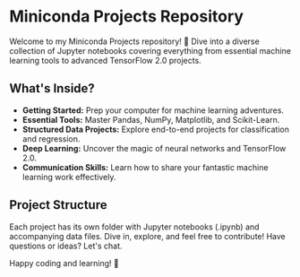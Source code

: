 # Miniconda Projects Repository

Welcome to my Miniconda Projects repository! 🚀 Dive into a diverse collection of Jupyter notebooks covering everything from essential machine learning tools to advanced TensorFlow 2.0 projects.

## What's Inside?

- **Getting Started:** Prep your computer for machine learning adventures.
- **Essential Tools:** Master Pandas, NumPy, Matplotlib, and Scikit-Learn.
- **Structured Data Projects:** Explore end-to-end projects for classification and regression.
- **Deep Learning:** Uncover the magic of neural networks and TensorFlow 2.0.
- **Communication Skills:** Learn how to share your fantastic machine learning work effectively.

## Project Structure

Each project has its own folder with Jupyter notebooks (.ipynb) and accompanying data files. Dive in, explore, and feel free to contribute! Have questions or ideas? Let's chat.

Happy coding and learning! 🌟

